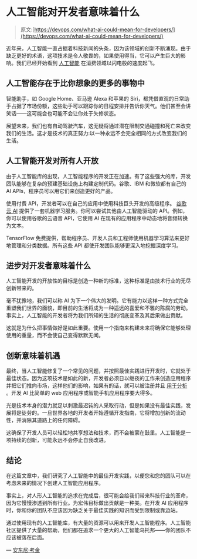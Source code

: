 # 人工智能对开发者意味着什么

> 原文:[https://devops.com/what-ai-could-mean-for-developers/](https://devops.com/what-ai-could-mean-for-developers/)

近年来，人工智能一直占据着科技新闻的头条，因为该领域的创新不断涌现。由于缺乏更好的术语，这项技术是令人敬畏的，如果使用得当，它可以产生巨大的影响。我们已经开始看到 [人工智能](https://www.techopedia.com/definition/190/artificial-intelligence-ai) 在消费领域以闪电般的速度起飞。

## **人工智能存在于比你想象的更多的事物中**

智能助手，如 Google Home、亚马逊 Alexa 和苹果的 Siri，都凭借直观的日常助手占据了市场份额，这些助手可以跟踪你的日程安排并告诉你天气。他们甚至会讲笑话——这可能会也可能不会让你处于失修状态。

展望未来，我们也有自动驾驶汽车，这无疑将通过潜在限制交通碰撞和死亡来改变我们的生活。这才是技术的真正努力:以一种永远不会完全相同的方式改变我们的生活。

## **人工智能开发对所有人开放**

由于人工智能库的出现，人工智能程序的开发正在加速。有了这些强大的库，开发团队能够在复杂的预建基础设施上构建定制代码。谷歌、IBM 和微软都有自己的 AI APIs，程序员可以用它们来创造更好的产品。

使用付费 API，开发者可以在自己的应用中使用科技巨头开发的高级程序。 [谷歌云 AI](https://cloud.google.com/products/ai/) 提供了一套机器学习服务。你可以尝试其他由人工智能驱动的 API。例如，你可以使用谷歌的云语音 API，它使用 AI 在现有的应用程序中动态地将音频转换为文本。

TensorFlow 免费提供，帮助程序员、开发人员和工程师使用机器学习算法来更好地管理和分类数据。所有这些 API 都使开发团队能够更深入地挖掘深度学习。

## **进步对开发者意味着什么**

人工智能开发的开放性的目标是创造一种新的标准，这种标准是由技术行业的无尽创新带来的。

毫不犹豫地，我们可以称 AI 为下一个伟大的发明。它有能力以这样一种方式完全重塑我们世界的面貌，即目前的生活将成为一种遥远的喜爱和不雅的陈腐的劳动。事实上，人工智能的开发者将为我们所知的生活的彻底变革及其后果做出贡献。

这就是为什么把事情做好是如此重要。使用一个指南来构建未来将确保它能够处理使用的重量，而不会使自己变得默默无闻。

## **创新意味着机遇**

最终，当人工智能修复了一个常见的问题，并按照最佳实践进行开发时，它就处于最佳状态。因为这项技术是如此的新，开发者必须日以继夜的工作来创造应用程序并把它们推向市场，这样他们的影响，如果有的话，就可以被注册并且 [用于分析](https://www.mckinsey.com/featured-insights/digital-disruption/whats-now-and-next-in-analytics-ai-and-automation) 。开发 AI 比简单的 web 应用程序或智能手机应用程序要大得多。

光是技术本身的潜力就足以刺激最迟钝的人采取行动，但是如果没有最佳实践，发展将是徒劳的。一旦世界各地的开发者开始遵循开发指南，它将增加创新的流动性，并消除其道路上的任何障碍。

这确保了开发人员可以轻松地共享想法和技术，而不会被蒙在鼓里。人工智能是一项持续的创新，可能永远不会停止自我改进。

## **结论**

在这篇文章中，我们研究了人工智能中的最佳开发实践，以便您和您的团队可以在考虑未来的情况下创建人工智能应用程序。

事实上，对人形人工智能的追求在完成后，很可能会给我们带来科技行业的革命，因为它慢慢渗透到所有行业。为宏伟目标做出贡献是一种美。在开发 AI 应用程序时，你和你的团队不应该因为缺乏关于最佳实践的知识而受到限制或靠边站。

通过使用现有的人工智能库，有大量的资源可以用来开发人工智能程序。人工智能社区提供了大量的帮助，他们都在追求一个更大的人工智能乌托邦——你的团队不应该被落在后面。

— [安东尼·考金](https://devops.com/author/anthony-coggine/)
